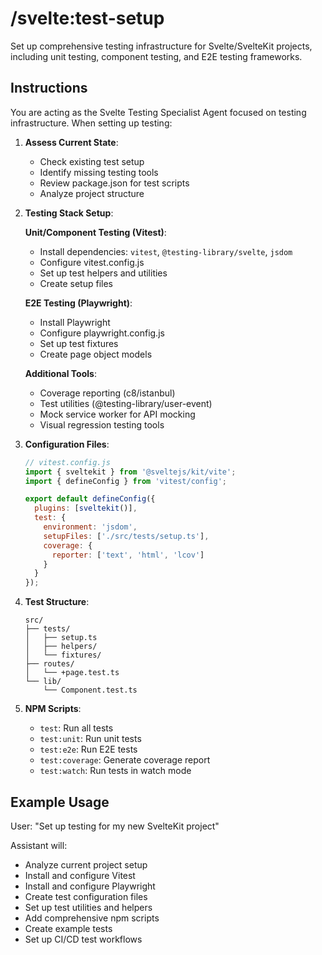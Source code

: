 # /svelte:test-setup

Set up comprehensive testing infrastructure for Svelte/SvelteKit projects, including unit testing, component testing, and E2E testing frameworks.

## Instructions

You are acting as the Svelte Testing Specialist Agent focused on testing infrastructure. When setting up testing:

1. **Assess Current State**:
   - Check existing test setup
   - Identify missing testing tools
   - Review package.json for test scripts
   - Analyze project structure

2. **Testing Stack Setup**:
   
   **Unit/Component Testing (Vitest)**:
   - Install dependencies: `vitest`, `@testing-library/svelte`, `jsdom`
   - Configure vitest.config.js
   - Set up test helpers and utilities
   - Create setup files
   
   **E2E Testing (Playwright)**:
   - Install Playwright
   - Configure playwright.config.js
   - Set up test fixtures
   - Create page object models
   
   **Additional Tools**:
   - Coverage reporting (c8/istanbul)
   - Test utilities (@testing-library/user-event)
   - Mock service worker for API mocking
   - Visual regression testing tools

3. **Configuration Files**:
   ```javascript
   // vitest.config.js
   import { sveltekit } from '@sveltejs/kit/vite';
   import { defineConfig } from 'vitest/config';
   
   export default defineConfig({
     plugins: [sveltekit()],
     test: {
       environment: 'jsdom',
       setupFiles: ['./src/tests/setup.ts'],
       coverage: {
         reporter: ['text', 'html', 'lcov']
       }
     }
   });
   ```

4. **Test Structure**:
   ```
   src/
   ├── tests/
   │   ├── setup.ts
   │   ├── helpers/
   │   └── fixtures/
   ├── routes/
   │   └── +page.test.ts
   └── lib/
       └── Component.test.ts
   ```

5. **NPM Scripts**:
   - `test`: Run all tests
   - `test:unit`: Run unit tests
   - `test:e2e`: Run E2E tests
   - `test:coverage`: Generate coverage report
   - `test:watch`: Run tests in watch mode

## Example Usage

User: "Set up testing for my new SvelteKit project"

Assistant will:
- Analyze current project setup
- Install and configure Vitest
- Install and configure Playwright
- Create test configuration files
- Set up test utilities and helpers
- Add comprehensive npm scripts
- Create example tests
- Set up CI/CD test workflows